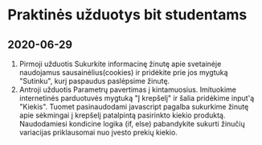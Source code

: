 # Praktinės užduotys bit studentams

## 2020-06-29
1. Pirmoji užduotis
   Sukurkite informacinę žinutę apie svetainėje naudojamus sausainėlius(cookies) ir pridėkite prie jos mygtuką "Sutinku", kurį paspaudus paslėpsime žinutę. 
2. Antroji užduotis
   Parametrų pavertimas į kintamuosius. Imituokime internetinės parduotuvės mygtuką "Į krepšelį" ir šalia pridėkime input'ą "Kiekis". 
   Tuomet pasinaudodami javascript pagalba sukurkime žinutę apie sėkmingai į krepšelį patalpintą pasirinkto kiekio produktą. 
   Naudodamiesi kondicine logika (if, else) pabandykite sukurti žinučių variacijas priklausomai nuo įvesto prekių kiekio.   